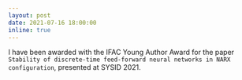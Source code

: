 ```yaml
---
layout: post
date: 2021-07-16 18:00:00
inline: true
---
```


I have been awarded with the IFAC Young Author Award for the paper `Stability of discrete-time feed-forward neural networks in NARX configuration`, presented at SYSID 2021.
